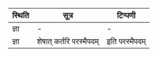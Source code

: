 | स्थिति | सूत्र | टिप्पणी |
| ----- | ------- | ------ |
| ज्ञा | - | - |
| ज्ञा | शेषात् कर्तरि परस्मैपदम् | इति परस्मैपदम् |
